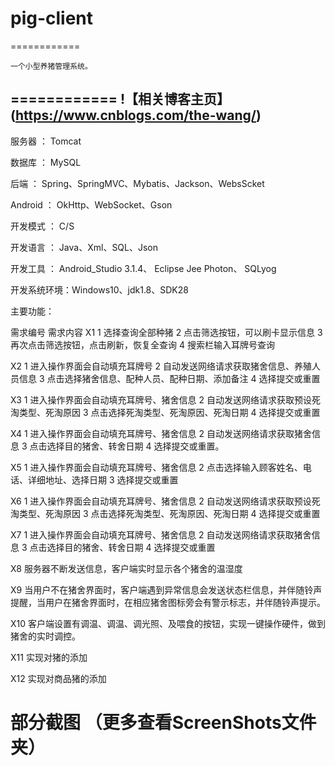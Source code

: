 # pig-client
============

    一个小型养猪管理系统。
============
!【相关博客主页】(https://www.cnblogs.com/the-wang/)
------
服务器    ：  Tomcat

数据库    ：  MySQL

后端      ：  Spring、SpringMVC、Mybatis、Jackson、WebsScket

Android   ：  OkHttp、WebSocket、Gson

开发模式  ：  C/S

开发语言  ：  Java、Xml、SQL、Json

开发工具  ：  Android_Studio 3.1.4、
              Eclipse Jee Photon、
              SQLyog
              
开发系统环境：Windows10、jdk1.8、SDK28
 
主要功能：
 
需求编号	需求内容
X1	    1 选择查询全部种猪
        2 点击筛选按钮，可以刷卡显示信息
        3 再次点击筛选按钮，点击刷新，恢复全查询
        4 搜索栏输入耳牌号查询

X2	    1 进入操作界面会自动填充耳牌号
        2 自动发送网络请求获取猪舍信息、养殖人员信息
        3 点击选择猪舍信息、配种人员、配种日期、添加备注
        4 选择提交或重置
        
X3	    1 进入操作界面会自动填充耳牌号、猪舍信息
        2 自动发送网络请求获取预设死淘类型、死淘原因
        3 点击选择死淘类型、死淘原因、死淘日期
        4 选择提交或重置

X4	    1 进入操作界面会自动填充耳牌号、猪舍信息
        2 自动发送网络请求获取猪舍信息
        3 点击选择目的猪舍、转舍日期
        4 选择提交或重置。

X5	    1 进入操作界面会自动填充耳牌号、猪舍信息
        2 点击选择输入顾客姓名、电话、详细地址、选择日期
        3 选择提交或重置

X6	    1 进入操作界面会自动填充耳牌号、猪舍信息
        2 自动发送网络请求获取预设死淘类型、死淘原因
        3 点击选择死淘类型、死淘原因、死淘日期
        4 选择提交或重置

X7	    1 进入操作界面会自动填充耳牌号、猪舍信息
        2 自动发送网络请求获取猪舍信息
        3 点击选择目的猪舍、转舍日期
        4 选择提交或重置 

X8	服务器不断发送信息，客户端实时显示各个猪舍的温湿度

X9	当用户不在猪舍界面时，客户端遇到异常信息会发送状态栏信息，并伴随铃声提醒，当用户在猪舍界面时，在相应猪舍图标旁会有警示标志，并伴随铃声提示。

X10	客户端设置有调温、调温、调光照、及喂食的按钮，实现一键操作硬件，做到猪舍的实时调控。

X11	实现对猪的添加

X12	实现对商品猪的添加
  
  
部分截图    （更多查看ScreenShots文件夹）
========
  
